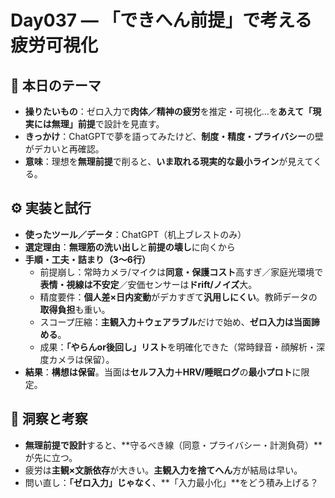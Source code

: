 # Day037 — 「できへん前提」で考える疲労可視化

## 🎯 本日のテーマ
- **操りたいもの**：ゼロ入力で**肉体／精神の疲労**を推定・可視化…を**あえて「現実には無理」前提**で設計を見直す。
- **きっかけ**：ChatGPTで夢を語ってみたけど、**制度・精度・プライバシー**の壁がデカいと再確認。
- **意味**：理想を**無理前提**で削ると、**いま取れる現実的な最小ライン**が見えてくる。

## ⚙️ 実装と試行
- **使ったツール／データ**：ChatGPT（机上ブレストのみ）
- **選定理由**：**無理筋の洗い出し**と**前提の壊し**に向くから
- **手順・工夫・詰まり（3〜6行）**
  - 前提崩し：常時カメラ/マイクは**同意・保護コスト**高すぎ／家庭光環境で**表情・視線は不安定**／安価センサーは**ドrift/ノイズ**大。  
  - 精度要件：**個人差×日内変動**がデカすぎて**汎用しにくい**。教師データの**取得負担**も重い。  
  - スコープ圧縮：**主観入力＋ウェアラブル**だけで始め、**ゼロ入力は当面諦める**。  
  - 成果：**「やらんor後回し」リスト**を明確化できた（常時録音・顔解析・深度カメラは保留）。
- **結果**：**構想は保留**。当面は**セルフ入力＋HRV/睡眠ログ**の**最小プロト**に限定。

## 🔁 洞察と考察
- **無理前提で設計**すると、**守るべき線（同意・プライバシー・計測負荷）**が先に立つ。  
- 疲労は**主観×文脈依存**が大きい。**主観入力を捨てへん**方が結局は早い。  
- 問い直し：**「ゼロ入力」じゃなく**、**「入力最小化」**をどう積み上げる？
